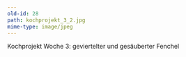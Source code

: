 ```yaml
---
old-id: 28
path: kochprojekt_3_2.jpg
mime-type: image/jpeg
---
```

Kochprojekt Woche 3:
geviertelter und gesäuberter Fenchel

